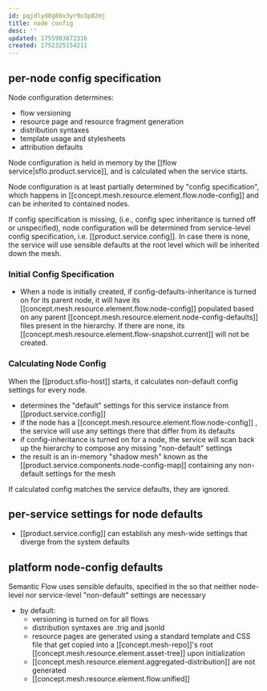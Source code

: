 ```yaml
---
id: pqjdlyd8g80x3yr9o3p82mj
title: node config
desc: ''
updated: 1755903872316
created: 1752325154211
---
```


## per-node config specification

Node configuration determines:

- flow versioning
- resource page and resource fragment generation
- distribution syntaxes
- template usage and stylesheets
- attribution defaults

Node configuration is held in memory by the [[flow service|sflo.product.service]], and is calculated when the service starts.

Node configuration is at least partially determined by "config specification", which happens in [[concept.mesh.resource.element.flow.node-config]] and can be inherited to contained nodes.

If config specification is missing, (i.e., config spec inheritance is turned off or unspecified), node configuration will be determined from service-level config specification, i.e. [[product.service.config]]. In case there is none, the service will use sensible defaults at the root level which will be inherited down the mesh.

### Initial Config Specification

- When a node is initially created, if config-defaults-inheritance is turned on for its parent node, it will have its [[concept.mesh.resource.element.flow.node-config]] populated based on any parent [[concept.mesh.resource.element.node-config-defaults]] files present in the hierarchy. If there are none, its [[concept.mesh.resource.element.flow-snapshot.current]] will not be created.

### Calculating Node Config

When the [[product.sflo-host]] starts, it calculates non-default config settings for every node.

- determines the "default" settings for this service instance from [[product.service.config]]
- if the node has a [[concept.mesh.resource.element.flow.node-config]] , the service will use any settings there that differ from its defaults
- if config-inheritance is turned on for a node, the service will scan back up the hierarchy to compose any missing "non-default" settings
-  the result is an in-memory "shadow mesh" known as the [[product.service.components.node-config-map]] containing any non-default settings for the mesh

If calculated config matches the service defaults, they are ignored.

## per-service settings for node defaults

- [[product.service.config]] can establish any mesh-wide settings that diverge from the system defaults

## platform node-config defaults

Semantic Flow uses sensible defaults, specified in the so that neither node-level nor service-level "non-default" settings are necessary

- by default:
  - versioning is turned on for all flows
  - distribution syntaxes are .trig and jsonld
  - resource pages are generated using a standard template and CSS file that get copied into a [[concept.mesh-repo]]'s root [[concept.mesh.resource.element.asset-tree]] upon initialization
  - [[concept.mesh.resource.element.aggregated-distribution]] are not generated
  - [[concept.mesh.resource.element.flow.unified]]
